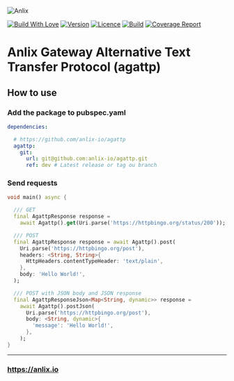 ![Anlix](https://anlix.io/wp-content/uploads/2020/05/anlix-horizontal_verde.png "Anlix")

[![Build With Love](https://img.shields.io/badge/%20built%20with-%20%E2%9D%A4-ff69b4.svg)](https://github.com/anlix-io/agattp/stargazers)
[![Version](https://img.shields.io/badge/dynamic/json?url=https%3A%2F%2Fapi.github.com%2Frepos%2Fanlix-io%2Fagahhtp%2Freleases%2Flatest&query=%24.name&label=version&color=orange)](https://github.com/anlix-io/agattp/releases/latest)
[![Licence](https://img.shields.io/github/license/anlix-io/agattp?color=blue)](https://github.com/anlix-io/agattp/blob/main/LICENSE)
[![Build](https://img.shields.io/github/actions/workflow/status/anlix-io/agattp/main.yml?branch=main)](https://github.com/anlix-io/agattp/releases/latest)
[![Coverage Report](https://img.shields.io/badge/coverage-report-C08EA1)](https://anlix-io.github.io/agattp/coverage/)

# Anlix Gateway Alternative Text Transfer Protocol (agattp)

## How to use

### Add the package to pubspec.yaml

```yaml
dependencies:

  # https://github.com/anlix-io/agattp
  agattp:
    git:
      url: git@github.com:anlix-io/agattp.git
      ref: dev # Latest release or tag ou branch
```

### Send requests

```dart
void main() async {

  /// GET
  final AgattpResponse response =
    await Agattp().get(Uri.parse('https://httpbingo.org/status/200'));

  /// POST
  final AgattpResponse response = await Agattp().post(
    Uri.parse('https://httpbingo.org/post'),
    headers: <String, String>{
      HttpHeaders.contentTypeHeader: 'text/plain',
    },
    body: 'Hello World!',
  );

  /// POST with JSON body and JSON response
  final AgattpResponseJson<Map<String, dynamic>> response =
    await Agattp().postJson(
      Uri.parse('https://httpbingo.org/post'),
      body: <String, dynamic>{
        'message': 'Hello World!',
      },
    );
}
```

---

### https://anlix.io
